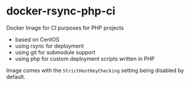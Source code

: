# docker-rsync-php-ci

Docker Image for CI purposes for PHP projects

* based on CentOS
* using rsync for deployment
* using git for submodule support
* using php for custom deployment scripts written in PHP

Image comes with the `StrictHostKeyChecking` setting being disabled by default.
